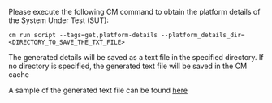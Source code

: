 Please execute the following CM command to obtain the platform details of the System Under Test (SUT):

```
cm run script --tags=get,platform-details --platform_details_dir=<DIRECTORY_TO_SAVE_THE_TXT_FILE>
```


The generated details will be saved as a text file in the specified directory. If no directory is specified, the generated text file will be saved in the CM cache

A sample of the generated text file can be found [here](https://github.com/GATEOverflow/mlperf_inference_test_submissions_v5.0/blob/main/open/MLCommons/measurements/gh_action-reference-gpu-pytorch_v2.5.0-cu124/system_info.txt)
